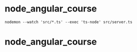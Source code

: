 # node_angular_course

`nodemon --watch 'src/*.ts' --exec 'ts-node' src/server.ts`
# node_angular_course
